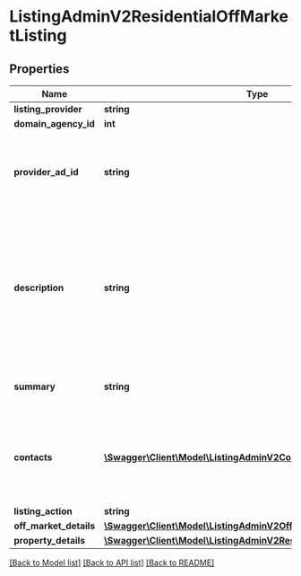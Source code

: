 # ListingAdminV2ResidentialOffMarketListing

## Properties
Name | Type | Description | Notes
------------ | ------------- | ------------- | -------------
**listing_provider** | **string** | A string identifying the data provider | [optional] 
**domain_agency_id** | **int** | The Domain Agency ID | 
**provider_ad_id** | **string** | External Advertisement Id of up to 50 characters will be stored.&lt;br /&gt;  This value is used to identify an Advertisement for updates and should be unique for listing provider.&lt;br /&gt;  This value is case-insensitive (meaning AAAA will update aaaa). | 
**description** | **string** | Description of the property.  6000 characters in length. The following HTML elements are permitted: &amp;lt;br /&amp;gt;, &amp;lt;p&amp;gt;&amp;lt;/p&amp;gt;, &amp;amp;nbsp;. HTML must be well-formed.  Carriage Returns are interpreted as line breaks. Foreign characters must be HTML encoded, e.g., façade for façade.  Unicode characters which are unsupported by Latin-1 (ISO-8859-1 range from U+0080 to U+00FF), will be removed https://en.wikipedia.org/wiki/ISO/IEC_8859-1 | [optional] 
**summary** | **string** | &#x27;Headline&#x27; Any HTML stripped out.  If the Summary is less than 80 characters long then the description is concatenated to it and the total trimmed to 250 characters. | [optional] 
**contacts** | [**\Swagger\Client\Model\ListingAdminV2Contact[]**](ListingAdminV2Contact.md) | Minimum required attributes: First name, last name and E-mail.  If the DomainAgentId is provided, contact information will be based on the existing agent found for that id.  Otherwise first name, last name and email will be used to find the matching contact. A new contact will be created if no contact can be found. | [optional] 
**listing_action** | **string** | Sale or Rent | 
**off_market_details** | [**\Swagger\Client\Model\ListingAdminV2OffMarketDetailsBase**](ListingAdminV2OffMarketDetailsBase.md) |  | 
**property_details** | [**\Swagger\Client\Model\ListingAdminV2ResidentialOffMarketProperty**](ListingAdminV2ResidentialOffMarketProperty.md) |  | 

[[Back to Model list]](../../README.md#documentation-for-models) [[Back to API list]](../../README.md#documentation-for-api-endpoints) [[Back to README]](../../README.md)

